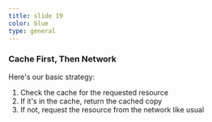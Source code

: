 ```yaml
---
title: slide 19
color: blue
type: general
---
```

### Cache First, Then Network

Here's our basic strategy:

1. Check the cache for the requested resource
2. If it's in the cache, return the cached copy
3. If not, request the resource from the network like usual
